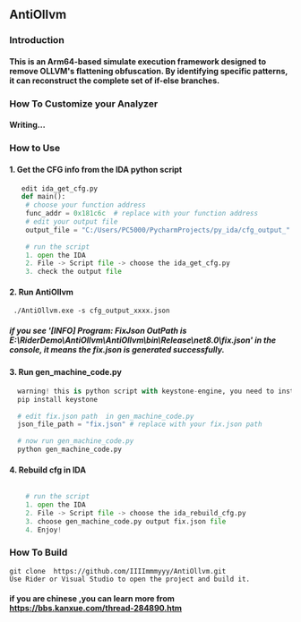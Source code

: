 ## AntiOllvm
### Introduction
#### This is an Arm64-based simulate execution framework designed to remove OLLVM's flattening obfuscation. By identifying specific patterns, it can reconstruct the complete set of if-else branches.

### How To Customize your Analyzer
#### Writing...
### How to Use 
#### 1. Get the CFG info from the IDA python script
```python
   edit ida_get_cfg.py
   def main():
    # choose your function address
    func_addr = 0x181c6c  # replace with your function address
    # edit your output file
    output_file = "C:/Users/PC5000/PycharmProjects/py_ida/cfg_output_" + hex(func_addr) + ".json"
   
    # run the script
    1. open the IDA
    2. File -> Script file -> choose the ida_get_cfg.py
    3. check the output file
```
#### 2. Run AntiOllvm
```shell
 ./AntiOllvm.exe -s cfg_output_xxxx.json 
```
#####   if you see '[INFO] Program: FixJson OutPath is E:\RiderDemo\AntiOllvm\AntiOllvm\bin\Release\net8.0\fix.json' in the console, it means the fix.json is generated successfully.

#### 3. Run gen_machine_code.py
```python
  warning! this is python script with keystone-engine, you need to install keystone-engine first.
  pip install keystone
  
  # edit fix.json path  in gen_machine_code.py  
  json_file_path = "fix.json" # replace with your fix.json path
  
  # now run gen_machine_code.py
  python gen_machine_code.py
```
#### 4. Rebuild cfg in IDA
```python

    # run the script
    1. open the IDA
    2. File -> Script file -> choose the ida_rebuild_cfg.py
    3. choose gen_machine_code.py output fix.json file
    4. Enjoy!
```

### How To Build
```git
git clone  https://github.com/IIIImmmyyy/AntiOllvm.git
Use Rider or Visual Studio to open the project and build it.
```

#### if you are chinese ,you can learn more from https://bbs.kanxue.com/thread-284890.htm


